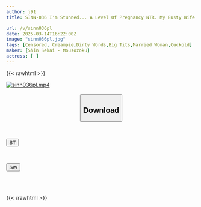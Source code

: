 ```yaml
---
author: j91
title: SINN-036 I'm Stunned... A Level Of Pregnancy NTR. My Busty Wife Is So Obsessed With Cleanliness That She "can't Even Kiss" Me, But She's Now Turned Into A Dick Case That Shows Off Her Pathetic Ahegao Face... (Gym-going, Conscious Wife Edition)

url: /v/sinn036pl
date: 2025-03-14T16:22:00Z
image: "sinn036pl.jpg"
tags: [Censored, Creampie,Dirty Words,Big Tits,Married Woman,Cuckold]
maker: [Shin Sekai - Mousozoku]
actress: [ ]
---
```



{{< rawhtml >}}

<div class="video" data-videoid="zDg8QbPK61syJB">
    <a href="javascript:;">
        <img src="/v/sinn036pl/sinn036pl.jpg" width="WIDTH" height="HEIGHT" alt="sinn036pl.mp4" loading="lazy">
    </a>
</div>

<script type="text/javascript" src="https://j91.asia/asset/on-demand-st.js"></script>

<br>
  <link rel="stylesheet" href="https://j91.asia/asset/bs5.css">
  
  <center>
  <button class="btn btn-primary" type="button" data-bs-toggle="collapse" data-bs-target=".multi-collapse" aria-expanded="false" aria-controls="multiCollapseExample1 multiCollapseExample2"><h2>Download</h2></button></center>
</p>
<div class="row">
  <div class="col">
    <div class="collapse multi-collapse" id="multiCollapseExample1">
      <div class="card card-body">
	      	      <br>
<div class="buttons">  
<p><a href="/v/sinn036pl/st.html" target="_blank"><button class="btn-hover color-3"><i class="fa fa-download"></i> ST</button></a></p></div>
    </div>
  </div>
</div>
  <div class="col">
    <div class="collapse multi-collapse" id="multiCollapseExample2">
      <div class="card card-body">
	      <br>
<div class="buttons">
<p><a href="/v/sinn036pl/sw.html" target="_blank"><button class="btn-hover color-2"><i class="fa fa-download"></i> SW</button></a></p></div>
<br><br>
      </div>
    </div>
  </div>
</div>

{{< /rawhtml >}}